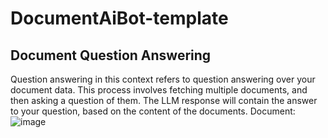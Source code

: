 # DocumentAiBot-template

## Document Question Answering
Question answering in this context refers to question answering over your document data. This process involves fetching multiple documents, and then asking a question of them. The LLM
response will contain the answer to your question, based on the content of the documents.
Document: ![image](https://github.com/Drkjr92/DocumentAiBot-template/assets/37879461/ef0c5bd7-ba89-4e4f-8c88-7e658c76eff0)

